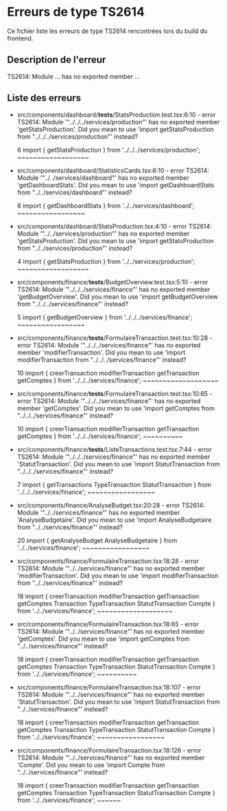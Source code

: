 # Erreurs de type TS2614

Ce fichier liste les erreurs de type TS2614 rencontrées lors du build du frontend.

## Description de l'erreur

TS2614: Module ... has no exported member ...

## Liste des erreurs

- src/components/dashboard/__tests__/StatsProduction.test.tsx:6:10 - error TS2614: Module '"../../../services/production"' has no exported member 'getStatsProduction'. Did you mean to use 'import getStatsProduction from "../../../services/production"' instead?

  6 import { getStatsProduction } from '../../../services/production';
             ~~~~~~~~~~~~~~~~~~

- src/components/dashboard/StatisticsCards.tsx:6:10 - error TS2614: Module '"../../services/dashboard"' has no exported member 'getDashboardStats'. Did you mean to use 'import getDashboardStats from "../../services/dashboard"' instead?

  6 import { getDashboardStats } from '../../services/dashboard';
             ~~~~~~~~~~~~~~~~~

- src/components/dashboard/StatsProduction.tsx:4:10 - error TS2614: Module '"../../services/production"' has no exported member 'getStatsProduction'. Did you mean to use 'import getStatsProduction from "../../services/production"' instead?

  4 import { getStatsProduction } from '../../services/production';
             ~~~~~~~~~~~~~~~~~~

- src/components/finance/__tests__/BudgetOverview.test.tsx:5:10 - error TS2614: Module '"../../../services/finance"' has no exported member 'getBudgetOverview'. Did you mean to use 'import getBudgetOverview from "../../../services/finance"' instead?

  5 import { getBudgetOverview } from '../../../services/finance';
             ~~~~~~~~~~~~~~~~~

- src/components/finance/__tests__/FormulaireTransaction.test.tsx:10:28 - error TS2614: Module '"../../../services/finance"' has no exported member 'modifierTransaction'. Did you mean to use 'import modifierTransaction from "../../../services/finance"' instead?

  10 import { creerTransaction modifierTransaction getTransaction getComptes } from '../../../services/finance';
                                ~~~~~~~~~~~~~~~~~~~

- src/components/finance/__tests__/FormulaireTransaction.test.tsx:10:65 - error TS2614: Module '"../../../services/finance"' has no exported member 'getComptes'. Did you mean to use 'import getComptes from "../../../services/finance"' instead?

  10 import { creerTransaction modifierTransaction getTransaction getComptes } from '../../../services/finance';
                                                                     ~~~~~~~~~~

- src/components/finance/__tests__/ListeTransactions.test.tsx:7:44 - error TS2614: Module '"../../../services/finance"' has no exported member 'StatutTransaction'. Did you mean to use 'import StatutTransaction from "../../../services/finance"' instead?

  7 import { getTransactions TypeTransaction StatutTransaction } from '../../../services/finance';
                                               ~~~~~~~~~~~~~~~~~

- src/components/finance/AnalyseBudget.tsx:20:28 - error TS2614: Module '"../../services/finance"' has no exported member 'AnalyseBudgetaire'. Did you mean to use 'import AnalyseBudgetaire from "../../services/finance"' instead?

  20 import { getAnalyseBudget AnalyseBudgetaire } from '../../services/finance';
                                ~~~~~~~~~~~~~~~~~

- src/components/finance/FormulaireTransaction.tsx:18:28 - error TS2614: Module '"../../services/finance"' has no exported member 'modifierTransaction'. Did you mean to use 'import modifierTransaction from "../../services/finance"' instead?

  18 import { creerTransaction modifierTransaction getTransaction getComptes Transaction TypeTransaction StatutTransaction Compte } from '../../services/finance';
                                ~~~~~~~~~~~~~~~~~~~

- src/components/finance/FormulaireTransaction.tsx:18:65 - error TS2614: Module '"../../services/finance"' has no exported member 'getComptes'. Did you mean to use 'import getComptes from "../../services/finance"' instead?

  18 import { creerTransaction modifierTransaction getTransaction getComptes Transaction TypeTransaction StatutTransaction Compte } from '../../services/finance';
                                                                     ~~~~~~~~~~

- src/components/finance/FormulaireTransaction.tsx:18:107 - error TS2614: Module '"../../services/finance"' has no exported member 'StatutTransaction'. Did you mean to use 'import StatutTransaction from "../../services/finance"' instead?

  18 import { creerTransaction modifierTransaction getTransaction getComptes Transaction TypeTransaction StatutTransaction Compte } from '../../services/finance';
                                                                                                               ~~~~~~~~~~~~~~~~~

- src/components/finance/FormulaireTransaction.tsx:18:126 - error TS2614: Module '"../../services/finance"' has no exported member 'Compte'. Did you mean to use 'import Compte from "../../services/finance"' instead?

  18 import { creerTransaction modifierTransaction getTransaction getComptes Transaction TypeTransaction StatutTransaction Compte } from '../../services/finance';
                                                                                                                                  ~~~~~~

